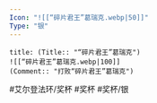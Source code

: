 ```yaml
---
Icon: "![[“碎片君王”葛瑞克.webp|50]]"
Type: "银"
---
```

```ad-common-silver-trophy
title: (Title:: "“碎片君王”葛瑞克")
![[“碎片君王”葛瑞克.webp|100]]
(Comment:: "打败“碎片君王”葛瑞克")
```

#艾尔登法环/奖杯 #奖杯 #奖杯/银